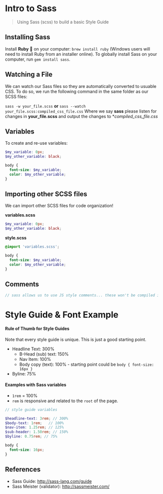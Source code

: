 # Intro to Sass

> Using Sass (scss) to build a basic Style Guide


## Installing Sass

Install **Ruby** :gem: on your computer: `brew install ruby` (Windows users will need to install Ruby from an installer online).
To globally install Sass on your computer, run `gem install sass`.

## Watching a File

We can watch our Sass files so they are automatically converted to usuable CSS. To do so, we run the following command in the same folder as our SCSS files:

`sass -w your_file.scss` **or**  `sass --watch your_file.scss:compiled_css_file.css`
Where we say **sass** please listen for changes in **your_file.scss** and output the changes to **compiled_css_file.css*

## Variables

To create and re-use variables:

```scss
$my_variable: 0px;
$my_other_variable: black;

body {
  font-size: $my_variable;
  color: $my_other_variable;
}
```

## Importing other SCSS files

We can import other SCSS files for code organization!

**variables.scss**
```scss
$my_variable: 0px;
$my_other_variable: black;
```

**style.scss**
```scss
@import 'variables.scss';

body {
  font-size: $my_variable;
  color: $my_other_variable;
}

```

## Comments
```scss
// sass allows us to use JS style comments... these won't be compiled into the CSS file
```

# Style Guide & Font Example

#### Rule of Thumb for Style Guides

Note that every style guide is unique. This is just a good starting point.

  * Headline Text: 300%
	* B-Head (sub) text: 150%
	* Nav Item: 100%
	* Body copy (text): 100% - starting point could be `body { font-size: 16px }`
  * Byline: 75%

#### Examples with Sass variables

* `1rem` = 100%
* `rem` is responsive and related to the `root` of the page.

```scss
// style guide variables

$headline-text: 3rem; // 300%
$body-text: 1rem;   // 100%
$nav-item: 1.25rem; // 125%
$sub-header: 1.50rem; // 150%
$byline: 0.75rem; // 75%

body {
  font-size: 16px;
}
```

## References
* Sass Guide: http://sass-lang.com/guide
* Sass Meister (validator): http://sassmeister.com/
